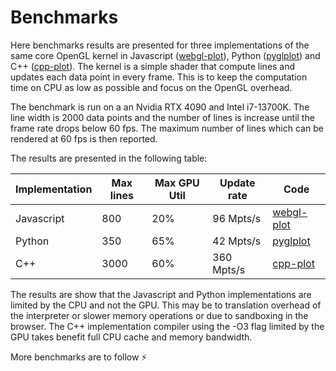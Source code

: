 # Benchmarks

Here benchmarks results are presented for three implementations of the same core OpenGL kernel in Javascript ([webgl-plot](https://github.com/danchitnis/webgl-plot)), Python ([pyglplot](https://github.com/danchitnis/pyglplot)) and C++ ([cpp-plot](https://github.com/danchitnis/cpp-plot)). The kernel is a simple shader that compute lines and updates each data point in every frame. This is to keep the computation time on CPU as low as possible and focus on the OpenGL overhead.

The benchmark is run on a an Nvidia RTX 4090 and Intel i7-13700K. The line width is 2000 data points and the number of lines is increase until the frame rate drops below 60 fps. The maximum number of lines which can be rendered at 60 fps is then reported.

The results are presented in the following table:

| Implementation | Max lines | Max GPU Util | Update rate | Code                                                                                         |
| -------------- | --------- | ------------ | ----------- | -------------------------------------------------------------------------------------------- |
| Javascript     | 800       | 20%          | 96 Mpts/s   | [webgl-plot](https://github.com/danchitnis/webgl-plot/blob/webglplot-v2/benchmark/bench2.js) |
| Python         | 350       | 65%          | 42 Mpts/s   | [pyglplot](https://github.com/danchitnis/pyglplot/blob/main/test/benchmark.py)               |
| C++            | 3000      | 60%          | 360 Mpts/s  | [cpp-plot](https://github.com/danchitnis/cpp-plot/blob/main/src/line.cpp)                    |

The results are show that the Javascript and Python implementations are limited by the CPU and not the GPU. This may be to translation overhead of the interpreter or slower memory operations or due to sandboxing in the browser. The C++ implementation compiler using the -O3 flag limited by the GPU takes benefit full CPU cache and memory bandwidth.

More benchmarks are to follow ⚡

